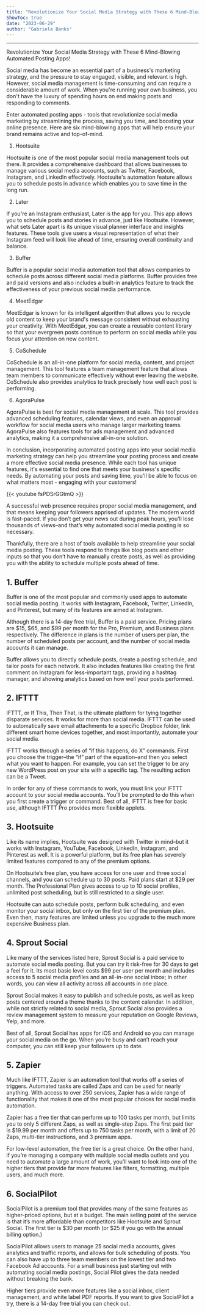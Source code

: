 ```yaml
---
title: "Revolutionize Your Social Media Strategy with These 6 Mind-Blowing Automated Posting Apps!"
ShowToc: true 
date: "2023-06-29"
author: "Gabriela Banks"
---
```

*****
Revolutionize Your Social Media Strategy with These 6 Mind-Blowing Automated Posting Apps!

Social media has become an essential part of a business's marketing strategy, and the pressure to stay engaged, visible, and relevant is high. However, social media management is time-consuming and can require a considerable amount of work. When you're running your own business, you don't have the luxury of spending hours on end making posts and responding to comments.

Enter automated posting apps - tools that revolutionize social media marketing by streamlining the process, saving you time, and boosting your online presence. Here are six mind-blowing apps that will help ensure your brand remains active and top-of-mind.

1. Hootsuite

Hootsuite is one of the most popular social media management tools out there. It provides a comprehensive dashboard that allows businesses to manage various social media accounts, such as Twitter, Facebook, Instagram, and LinkedIn effectively. Hootsuite's automation feature allows you to schedule posts in advance which enables you to save time in the long run.

2. Later

If you're an Instagram enthusiast, Later is the app for you. This app allows you to schedule posts and stories in advance, just like Hootsuite. However, what sets Later apart is its unique visual planner interface and insights features. These tools give users a visual representation of what their Instagram feed will look like ahead of time, ensuring overall continuity and balance.

3. Buffer

Buffer is a popular social media automation tool that allows companies to schedule posts across different social media platforms. Buffer provides free and paid versions and also includes a built-in analytics feature to track the effectiveness of your previous social media performance.

4. MeetEdgar

MeetEdgar is known for its intelligent algorithm that allows you to recycle old content to keep your brand's message consistent without exhausting your creativity. With MeetEdgar, you can create a reusable content library so that your evergreen posts continue to perform on social media while you focus your attention on new content.

5. CoSchedule

CoSchedule is an all-in-one platform for social media, content, and project management. This tool features a team management feature that allows team members to communicate effectively without ever leaving the website. CoSchedule also provides analytics to track precisely how well each post is performing.

6. AgoraPulse

AgoraPulse is best for social media management at scale. This tool provides advanced scheduling features, calendar views, and even an approval workflow for social media users who manage larger marketing teams. AgoraPulse also features tools for ads management and advanced analytics, making it a comprehensive all-in-one solution.

In conclusion, incorporating automated posting apps into your social media marketing strategy can help you streamline your posting process and create a more effective social media presence. While each tool has unique features, it's essential to find one that meets your business's specific needs. By automating your posts and saving time, you'll be able to focus on what matters most - engaging with your customers!

{{< youtube fsPDSrGGtmQ >}} 



A successful web presence requires proper social media management, and that means keeping your followers apprised of updates. The modern world is fast-paced. If you don’t get your news out during peak hours, you’ll lose thousands of views–and that’s why automated social media posting is so necessary.
 
Thankfully, there are a host of tools available to help streamline your social media posting. These tools respond to things like blog posts and other inputs so that you don’t have to manually create posts, as well as providing you with the ability to schedule multiple posts ahead of time.
 
## 1. Buffer
 
Buffer is one of the most popular and commonly used apps to automate social media posting. It works with Instagram, Facebook, Twitter, LinkedIn, and Pinterest, but many of its features are aimed at Instagram.
 

 
Although there is a 14-day free trial, Buffer is a paid service. Pricing plans are $15, $65, and $99 per month for the Pro, Premium, and Business plans respectively. The difference in plans is the number of users per plan, the number of scheduled posts per account, and the number of social media accounts it can manage. 
 
Buffer allows you to directly schedule posts, create a posting schedule, and tailor posts for each network. It also includes features like creating the first comment on Instagram for less-important tags, providing a hashtag manager, and showing analytics based on how well your posts performed. 
 
## 2. IFTTT
 
IFTTT, or If This, Then That, is the ultimate platform for tying together disparate services. It works for more than social media. IFTTT can be used to automatically save email attachments to a specific Dropbox folder, link different smart home devices together, and most importantly, automate your social media.
 
IFTTT works through a series of “if this happens, do X” commands. First you choose the trigger–the “if” part of the equation–and then you select what you want to happen. For example, you can set the trigger to be any new WordPress post on your site with a specific tag. The resulting action can be a Tweet.
 
In order for any of these commands to work, you must link your IFTTT account to your social media accounts. You’ll be prompted to do this when you first create a trigger or command. Best of all, IFTTT is free for basic use, although IFTTT Pro provides more flexible applets.
 
## 3. Hootsuite
 
Like its name implies, Hootsuite was designed with Twitter in mind–but it works with Instagram, YouTube, Facebook, LinkedIn, Instagram, and Pinterest as well. It is a powerful platform, but its free plan has severely limited features compared to any of the premium options.
 
On Hootsuite’s free plan, you have access for one user and three social channels, and you can schedule up to 30 posts. Paid plans start at $29 per month. The Professional Plan gives access to up to 10 social profiles, unlimited post scheduling, but is still restricted to a single user. 
 
Hootsuite can auto schedule posts, perform bulk scheduling, and even monitor your social inbox, but only on the first tier of the premium plan. Even then, many features are limited unless you upgrade to the much more expensive Business plan.
 
## 4. Sprout Social
 
Like many of the services listed here, Sprout Social is a paid service to automate social media posting. But you can try it risk-free for 30 days to get a feel for it. Its most basic level costs $99 per user per month and includes access to 5 social media profiles and an all-in-one social inbox; in other words, you can view all activity across all accounts in one place.
 
Sprout Social makes it easy to publish and schedule posts, as well as keep posts centered around a theme thanks to the content calendar. In addition, while not strictly related to social media, Sprout Social also provides a review management system to measure your reputation on Google Reviews, Yelp, and more.
 
Best of all, Sprout Social has apps for iOS and Android so you can manage your social media on the go. When you’re busy and can’t reach your computer, you can still keep your followers up to date.
 
## 5. Zapier
 
Much like IFTTT, Zapier is an automation tool that works off a series of triggers. Automated tasks are called Zaps and can be used for nearly anything. With access to over 250 services, Zapier has a wide range of functionality that makes it one of the most popular choices for social media automation.
 
Zapier has a free tier that can perform up to 100 tasks per month, but limits you to only 5 different Zaps, as well as single-step Zaps. The first paid tier is $19.99 per month and offers up to 750 tasks per month, with a limit of 20 Zaps, multi-tier instructions, and 3 premium apps.
 
For low-level automation, the free tier is a great choice. On the other hand, if you’re managing a company with multiple social media outlets and you need to automate a large amount of work, you’ll want to look into one of the higher tiers that provide far more features like filters, formatting, multiple users, and much more. 
 
## 6. SocialPilot
 
SocialPilot is a premium tool that provides many of the same features as higher-priced options, but at a budget. The main selling point of the service is that it’s more affordable than competitors like Hootsuite and Sprout Social. The first tier is $30 per month (or $25 if you go with the annual billing option.)
 
SocialPilot allows users to manage 25 social media accounts, gives analytics and traffic reports, and allows for bulk scheduling of posts. You can also have up to three team members on the lowest tier and two Facebook Ad accounts. For a small business just starting out with automating social media postings, Social Pilot gives the data needed without breaking the bank.
 
Higher tiers provide even more features like a social inbox, client management, and white label PDF reports. If you want to give SocialPilot a try, there is a 14-day free trial you can check out. 



